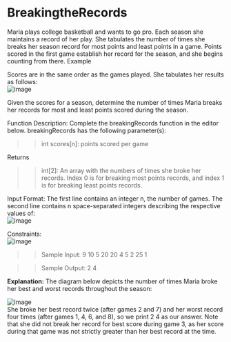 # BreakingtheRecords

Maria plays college basketball and wants to go pro. Each season she maintains a record of her play. She tabulates the number of times she breaks her season record for most points and least points in a game. Points scored in the first game establish her record for the season, and she begins counting from there.
Example 

Scores are in the same order as the games played. She tabulates her results as follows:<br>
![image](https://user-images.githubusercontent.com/33404432/120767995-ef1cf600-c545-11eb-8923-adbb71601083.png)

Given the scores for a season, determine the number of times Maria breaks her records for most and least points scored during the season.

Function Description:
Complete the breakingRecords function in the editor below.
breakingRecords has the following parameter(s):
>> int scores[n]: points scored per game

Returns
>> int[2]: An array with the numbers of times she broke her records. Index 0 is for breaking most points records, and index 1 is for breaking least points records.

Input Format:
The first line contains an integer n, the number of games. 
The second line contains n space-separated integers describing the respective values of:<br>
![image](https://user-images.githubusercontent.com/33404432/120768400-4d49d900-c546-11eb-9831-b8d2b9e78f98.png)

Constraints:<br>
![image](https://user-images.githubusercontent.com/33404432/120768462-5f2b7c00-c546-11eb-924d-550afbabd8ec.png)

>>Sample Input: 
9
10 5 20 20 4 5 2 25 1

>>Sample Output:
2 4

**Explanation:**
The diagram below depicts the number of times Maria broke her best and worst records throughout the season:<br>

![image](https://user-images.githubusercontent.com/33404432/120768980-deb94b00-c546-11eb-80b6-a403397f62b0.png)<br>
She broke her best record twice (after games 2 and 7) and her worst record four times (after games 1, 4, 6, and 8), so we print 2 4 as our answer. Note that she did not break her record for best score during game 3, as her score during that game was not strictly greater than her best record at the time.
